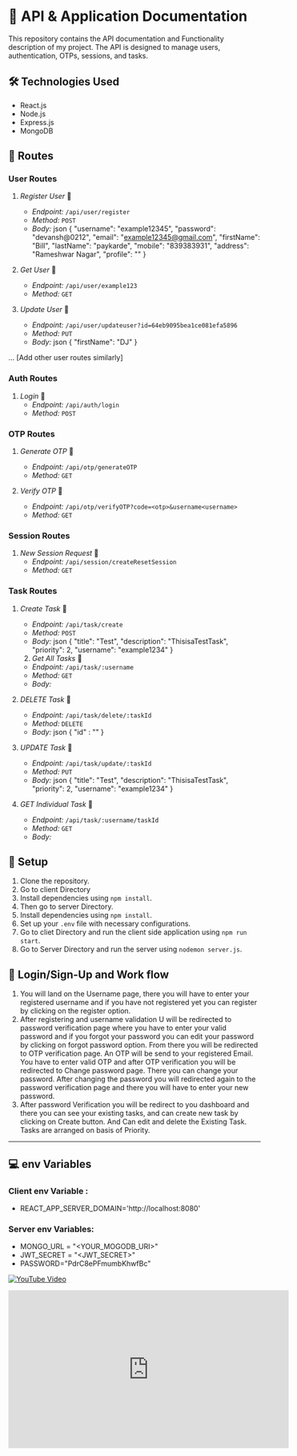 # 🚀 API & Application Documentation

This repository contains the API documentation and Functionality description of my project. The API is designed to manage users, authentication, OTPs, sessions, and tasks.

## 🛠 Technologies Used
- React.js
- Node.js
- Express.js
- MongoDB

## 🚀 Routes

### User Routes

1. *Register User* 📝
   - *Endpoint:* `/api/user/register`
   - *Method:* `POST`
   - *Body:* 
     json
     {
       "username": "example12345",
       "password": "devansh@0212",
       "email": "example12345@gmail.com",
       "firstName": "Bill",
       "lastName": "paykarde",
       "mobile": "839383931",
       "address": "Rameshwar Nagar",
       "profile": ""
     }
     

2. *Get User* 📖
   - *Endpoint:* `/api/user/example123`
   - *Method:* `GET`

3. *Update User* 🔄
   - *Endpoint:* `/api/user/updateuser?id=64eb9095bea1ce081efa5896`
   - *Method:* `PUT`
   - *Body:* 
     json
     {
       "firstName": "DJ"
     }
     

... [Add other user routes similarly]

### Auth Routes

1. *Login* 🔐
   - *Endpoint:* `/api/auth/login`
   - *Method:* `POST`



### OTP Routes

1. *Generate OTP* 📲
   - *Endpoint:* `/api/otp/generateOTP`
   - *Method:* `GET`

2. *Verify OTP* 📲
     - *Endpoint:* `/api/otp/verifyOTP?code=<otp>&username<username>`
   - *Method:* `GET`

### Session Routes

1. *New Session Request* 📅
   - *Endpoint:* `/api/session/createResetSession`
   - *Method:* `GET`



### Task Routes

1. *Create Task* 📌
   - *Endpoint:* `/api/task/create`
   - *Method:* `POST`
   - *Body:* 
     json
     {
       "title": "Test",
       "description": "ThisisaTestTask",
       "priority": 2,
       "username": "example1234"
     }
     

    2. *Get All Tasks* 📌
   - *Endpoint:* `/api/task/:username`
   - *Method:* `GET`
   - *Body:* 
    
3. *DELETE Task* 📌
   - *Endpoint:* `/api/task/delete/:taskId`
   - *Method:* `DELETE`
   - *Body:* 
     json
     {
       "id" : "<TaskId>"
     }
4. *UPDATE Task* 📌
   - *Endpoint:* `/api/task/update/:taskId`
   - *Method:* `PUT`
   - *Body:* 
     json
     {
       "title": "Test",
       "description": "ThisisaTestTask",
       "priority": 2,
       "username": "example1234"
     }
5. *GET Individual Task* 📌
   - *Endpoint:* `/api/task/:username/taskId`
   - *Method:* `GET`
   - *Body:* 

## 🚀 Setup

1. Clone the repository.
2. Go to client Directory
3. Install dependencies using `npm install`.
4. Then go to server Directory.
5. Install dependencies using `npm install`.
6. Set up your `.env` file with necessary configurations.
7. Go to cliet Directory and run the client side application using `npm run start`.
8. Go to Server Directory and run the server using `nodemon server.js`.


## 🚀 Login/Sign-Up and Work flow
1. You will land on the Username page, there you will have to enter your registered username and if you have not registered yet you can register by clicking on the register option.
2. After registering and username validation U will be redirected to password verification page where you have to enter your valid password and if you forgot your password you can edit your password by clicking on forgot password option. From there you will be redirected to OTP verification page. An OTP will be send to your registered Email. You have to enter valid OTP and after OTP verification you will be redirected to Change password page. There you can change your password. After changing the password you will redirected again to the password verification page and there you will have to enter your new password.
3. After password Verification you will be redirect to you dashboard and there you can see your existing tasks, and can create new task by clicking on Create button. And Can edit and delete the Existing Task. Tasks are arranged on basis of Priority.
---

## 💻  env Variables
### Client env Variable :
-   REACT_APP_SERVER_DOMAIN='http://localhost:8080'
### Server env Variables:
- MONGO_URL = "<YOUR_MOGODB_URI>"
- JWT_SECRET = "<JWT_SECRET>"
- PASSWORD="PdrC8ePFmumbKhwfBc"


[![YouTube Video](https://img.youtube.com/vi/ckd_DQZzJLs/0.jpg)](https://www.youtube.com/watch?v=ckd_DQZzJLs)

<iframe width="560" height="315" src="https://www.youtube.com/embed/ckd_DQZzJLs?si=IahY9gZ59fDWZX2n" title="YouTube video player" frameborder="0" allow="accelerometer; autoplay; clipboard-write; encrypted-media; gyroscope; picture-in-picture; web-share" allowfullscreen></iframe>


